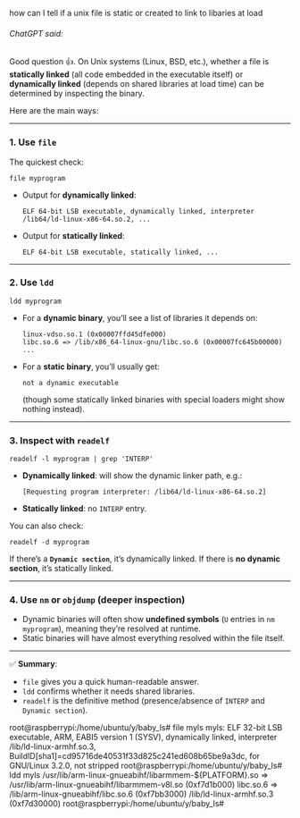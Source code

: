 how can I tell if a unix file is static or created to link to libaries at load

###### ChatGPT said:

Good question 👍.
 On Unix systems (Linux, BSD, etc.), whether a file is **statically linked** (all code embedded in the executable itself) or **dynamically linked** (depends on shared libraries at load time) can be determined by inspecting the binary.

Here are the main ways:

------

### 1. Use `file`

The quickest check:

```
file myprogram
```

- Output for **dynamically linked**:

  ```
  ELF 64-bit LSB executable, dynamically linked, interpreter /lib64/ld-linux-x86-64.so.2, ...
  ```

- Output for **statically linked**:

  ```
  ELF 64-bit LSB executable, statically linked, ...
  ```

------

### 2. Use `ldd`

```
ldd myprogram
```

- For a **dynamic binary**, you’ll see a list of libraries it depends on:

  ```
  linux-vdso.so.1 (0x00007ffd45dfe000)
  libc.so.6 => /lib/x86_64-linux-gnu/libc.so.6 (0x00007fc645b00000)
  ...
  ```

- For a **static binary**, you’ll usually get:

  ```
  not a dynamic executable
  ```

  (though some statically linked binaries with special loaders might show nothing instead).

------

### 3. Inspect with `readelf`

```
readelf -l myprogram | grep 'INTERP'
```

- **Dynamically linked**: will show the dynamic linker path, e.g.:

  ```
  [Requesting program interpreter: /lib64/ld-linux-x86-64.so.2]
  ```

- **Statically linked**: no `INTERP` entry.

You can also check:

```
readelf -d myprogram
```

If there’s a **`Dynamic section`**, it’s dynamically linked. If there is **no dynamic section**, it’s statically linked.

------

### 4. Use `nm` or `objdump` (deeper inspection)

- Dynamic binaries will often show **undefined symbols** (`U` entries in `nm myprogram`), meaning they’re resolved at runtime.
- Static binaries will have almost everything resolved within the file itself.

------

✅ **Summary**:

- `file` gives you a quick human-readable answer.
- `ldd` confirms whether it needs shared libraries.
- `readelf` is the definitive method (presence/absence of `INTERP` and `Dynamic section`).



root@raspberrypi:/home/ubuntu/y/baby_ls# file myls
myls: ELF 32-bit LSB executable, ARM, EABI5 version 1 (SYSV), dynamically linked, interpreter /lib/ld-linux-armhf.so.3, BuildID[sha1]=cd95716de40531f33d825c241ed608b65be9a3dc, for GNU/Linux 3.2.0, not stripped
root@raspberrypi:/home/ubuntu/y/baby_ls# ldd myls
        /usr/lib/arm-linux-gnueabihf/libarmmem-${PLATFORM}.so => /usr/lib/arm-linux-gnueabihf/libarmmem-v8l.so (0xf7d1b000)
        libc.so.6 => /lib/arm-linux-gnueabihf/libc.so.6 (0xf7bb3000)
        /lib/ld-linux-armhf.so.3 (0xf7d30000)
root@raspberrypi:/home/ubuntu/y/baby_ls#